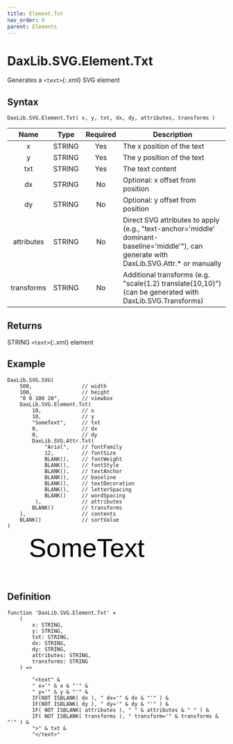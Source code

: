```yaml
---
title: Element.Txt
nav_order: 9
parent: Elements
---
```


# DaxLib.SVG.Element.Txt

Generates a `<text>`{:.xml} SVG element

## Syntax

```dax
DaxLib.SVG.Element.Txt( x, y, txt, dx, dy, attributes, transforms )
```

| Name       | Type   | Required | Description                                                         |
|:---:|:---:|:---:|---|
| x          | <span class="type-label string">STRING</span> | Yes      | The x position of the text                                         |
| y          | <span class="type-label string">STRING</span> | Yes      | The y position of the text                                         |
| txt        | <span class="type-label string">STRING</span> | Yes      | The text content                                                   |
| dx         | <span class="type-label string">STRING</span> | No       | Optional: x offset from position                                   |
| dy         | <span class="type-label string">STRING</span> | No       | Optional: y offset from position                                   |
| attributes | <span class="type-label string">STRING</span> | No       | Direct SVG attributes to apply (e.g., "text-anchor='middle' dominant-baseline='middle'"), can generate with DaxLib.SVG.Attr.* or manually |
| transforms | <span class="type-label string">STRING</span> | No       | Additional transforms (e.g. "scale(1.2) translate(10,10)") (can be generated with DaxLib.SVG.Transforms) |

## Returns

<span class="type-label string">STRING</span> `<text>`{:.xml} element

## Example

```dax
DaxLib.SVG.SVG( 
    500,                // width
    100,                // height
    "0 0 100 20",       // viewbox
    DaxLib.SVG.Element.Txt(
        10,             // x
        10, 	        // y
        "SomeText",     // txt
        0,              // dx
        0,              // dy
        DaxLib.SVG.Attr.Txt(
            "Arial",    // fontFamily
            12,         // fontSize
            BLANK(),    // fontWeight
            BLANK(),    // fontStyle
            BLANK(),    // textAnchor
            BLANK(),    // baseline
            BLANK(),    // textDecoration
            BLANK(),    // letterSpacing
            BLANK()     // wordSpacing
         ),             // attributes
        BLANK()			// transforms
    ),                  // contents
    BLANK()             // sortValue
)
```

<svg width='500' height='100' viewbox= '0 0 100 20' xmlns='http://www.w3.org/2000/svg'><text x='10' y='10' dx='0' dy='0' font-family='Arial' font-size='12'  >SomeText</text></svg>

## Definition

```dax
function 'DaxLib.SVG.Element.Txt' =
    (
        x: STRING,
        y: STRING,
        txt: STRING,
        dx: STRING,
        dy: STRING,
        attributes: STRING,
        transforms: STRING
    ) =>

        "<text" &
        " x='" & x & "'" &
        " y='" & y & "'" &
        IF(NOT ISBLANK( dx ), " dx='" & dx & "'" ) & 
        IF(NOT ISBLANK( dy ), " dy='" & dy & "'" ) &
        IF( NOT ISBLANK( attributes ), " " & attributes & " " ) &
        IF( NOT ISBLANK( transforms ), " transform='" & transforms & "'" ) &
        ">" & txt & 
        "</text>"
```